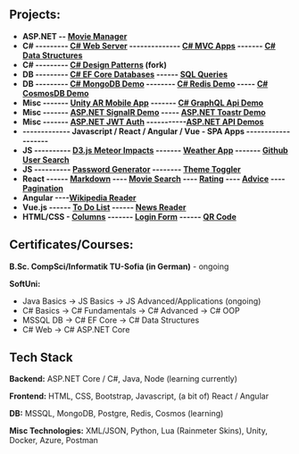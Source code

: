 ## Projects:

- **ASP.NET -- [Movie Manager](https://github.com/ivaaak/ASP.NET-MovieManager)**
- **C# --------- [C# Web Server](https://github.com/ivaaak/CSharp-Web-Server/tree/main/HTTP%20Server%20Basic) -------------- [C# MVC Apps](https://github.com/ivaaak/CSharp-Web-Server) ------- [C# Data Structures](https://github.com/ivaaak/CSharp-Data-Structures)**
- **C# --------- [C# Design Patterns](https://github.com/ivaaak/CSharp-Design-Patterns) (fork)**
- **DB  --------- [C# EF Core Databases](https://github.com/ivaaak/CSharp-DB-EF-Core-Projects) ------ [SQL Queries](https://github.com/ivaaak/MS-SQL)**
- **DB  --------- [C# MongoDB Demo](https://github.com/ivaaak/CSharp-MongoDB-Demo) -------- [C# Redis Demo](https://github.com/ivaaak/CSharp-Redis-Demo) ----- [C# CosmosDB Demo](https://github.com/ivaaak/CSharp-Cosmos-DB-Demo)**
- **Misc ------- [Unity AR Mobile App](https://github.com/ivaaak/Unity/tree/main/AR%20Furniture%20Test) ------- [C# GraphQL Api Demo](https://github.com/ivaaak/GraphQL-Api-Demo)**
- **Misc  ------- [ASP.NET SignalR Demo](https://github.com/ivaaak/SignalR-Demo/tree/main/SignalRChat) ----- [ASP.NET Toastr Demo](https://github.com/ivaaak/ASP.NET-Toastr-Demo)**
- **Misc  ------- [ASP.NET JWT Auth](https://github.com/ivaaak/ASP.NET-JWT-Auth) -----------[ASP.NET API Demos](https://github.com/ivaaak/CSharp-API)**
- **------------- Javascript / React / Angular / Vue - SPA Apps -------------------**
- **JS ---------- [D3.js Meteor Impacts](https://github.com/ivaaak/JS-D3-Map-Meteor-Impacts) ------- [Weather App](https://github.com/ivaaak/JS-Weather-App) ------- [Github User Search](https://github.com/ivaaak/JS-Github-User-Search)** 
- **JS ---------- [Password Generator](https://github.com/ivaaak/JS-Password-generator) -------- [Theme Toggler](https://github.com/ivaaak/JS-Theme-Toggle)**
- **React ------  [Markdown](https://github.com/ivaaak/React-Markdown-Preview) ---- [Movie Search](https://github.com/ivaaak/React-MovieSearch-SPA) ---- [Rating](https://github.com/ivaaak/React-Rating-Component) ---- [Advice](https://github.com/ivaaak/React-Advice-Generator) ---- [Pagination](https://github.com/ivaaak/React-Pagination-Github)**
- **Angular ----[Wikipedia Reader](https://github.com/ivaaak/Angular-Wikipedia-Reader)**
- **Vue.js ------ [To Do List](https://github.com/ivaaak/VueJS-To-Do-List) ------ [News Reader](https://github.com/ivaaak/Vue.js-News-Reader)**
- **HTML/CSS - [Columns](https://github.com/ivaaak/HTML-CSS/tree/main/HTML%20-%20COLUMNS%20W%20HORIZONTAL%20SCROLL) ------- [Login Form](https://github.com/ivaaak/HTML-CSS/tree/main/HTML%20-%20LOGIN%20FORM%20LOCK/Login%20Form) ------ [QR Code](https://github.com/ivaaak/HTML-CSS/tree/main/HTML%20-%20QR%20CODE%20COMPONENT)**

## Certificates/Courses:
**B.Sc. CompSci/Informatik TU-Sofia (in German)** - ongoing

**SoftUni:**
- Java Basics -> JS Basics -> JS Advanced/Applications (ongoing)
- C# Basics  -> C# Fundamentals -> C# Advanced -> C# OOP
- MSSQL DB -> C# EF Core -> C# Data Structures
- C# Web -> C# ASP.NET Core


## Tech Stack

**Backend:**  ASP.NET Core / C#, Java, Node (learning currently)

**Frontend:** HTML, CSS, Bootstrap, Javascript, (a bit of) React / Angular

**DB:** MSSQL, MongoDB, Postgre, Redis, Cosmos (learning)

**Misc Technologies:** XML/JSON, Python, Lua (Rainmeter Skins), Unity, Docker, Azure, Postman

